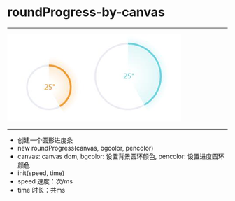 # roundProgress-by-canvas
---
![](roundprogress.jpg)

---
* 创建一个圆形进度条
* new roundProgress(canvas, bgcolor, pencolor)
* canvas: canvas dom, bgcolor: 设置背景圆环颜色, pencolor: 设置进度圆环颜色
* init(speed, time)
* speed 速度：次/ms
* time 时长：共ms